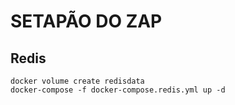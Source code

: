 # SETAPÃO DO ZAP

## Redis
```
docker volume create redisdata
docker-compose -f docker-compose.redis.yml up -d
```